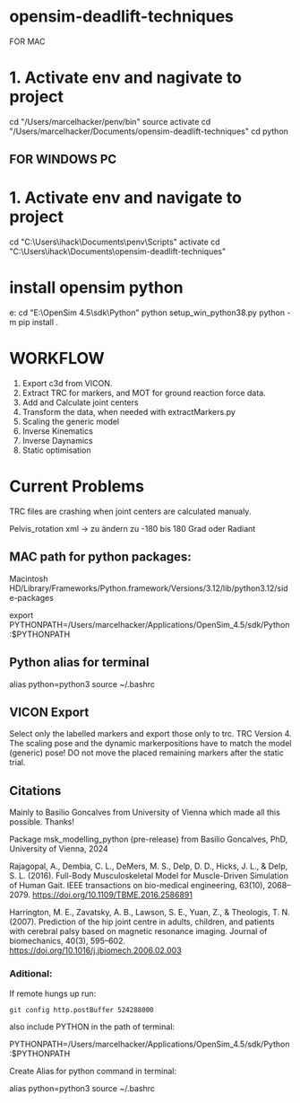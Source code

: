 # opensim-deadlift-techniques

FOR MAC

# 1. Activate env and nagivate to project

cd "/Users/marcelhacker/penv/bin"
source activate
cd "/Users/marcelhacker/Documents/opensim-deadlift-techniques"
cd python

## FOR WINDOWS PC

# 1. Activate env and navigate to project

cd "C:\Users\ihack\Documents\penv\Scripts"
activate
cd "C:\Users\ihack\Documents\opensim-deadlift-techniques"

# install opensim python

e:
cd "E:\OpenSim 4.5\sdk\Python"
python setup_win_python38.py
python -m pip install .

# WORKFLOW

1. Export c3d from VICON.
2. Extract TRC for markers, and MOT for ground reaction force data.
3. Add and Calculate joint centers
4. Transform the data, when needed with extractMarkers.py
5. Scaling the generic model
6. Inverse Kinematics
7. Inverse Daynamics
8. Static optimisation

# Current Problems

TRC files are crashing when joint centers are calculated manualy.

Pelvis_rotation xml -> zu ändern zu -180 bis 180 Grad oder Radiant

## MAC path for python packages:

Macintosh HD/Library/Frameworks/Python.framework/Versions/3.12/lib/python3.12/side-packages

export PYTHONPATH=/Users/marcelhacker/Applications/OpenSim_4.5/sdk/Python:$PYTHONPATH

## Python alias for terminal

alias python=python3
source ~/.bashrc

## VICON Export

Select only the labelled markers and export those only to trc. TRC Version 4. The scaling pose and the dynamic markerpositions have to match the model (generic) pose! DO not move the placed remaining markers after the static trial.

## Citations

Mainly to Basilio Goncalves from University of Vienna which made all this possible. Thanks!

Package msk_modelling_python (pre-release) from Basilio Goncalves, PhD, University of Vienna, 2024

Rajagopal, A., Dembia, C. L., DeMers, M. S., Delp, D. D., Hicks, J. L., & Delp, S. L. (2016). Full-Body Musculoskeletal Model for Muscle-Driven Simulation of Human Gait. IEEE transactions on bio-medical engineering, 63(10), 2068–2079. https://doi.org/10.1109/TBME.2016.2586891

Harrington, M. E., Zavatsky, A. B., Lawson, S. E., Yuan, Z., & Theologis, T. N. (2007). Prediction of the hip joint centre in adults, children, and patients with cerebral palsy based on magnetic resonance imaging. Journal of biomechanics, 40(3), 595–602. https://doi.org/10.1016/j.jbiomech.2006.02.003

### Aditional:

If remote hungs up run:

```md
git config http.postBuffer 524288000
```

also include PYTHON in the path of terminal:

PYTHONPATH=/Users/marcelhacker/Applications/OpenSim_4.5/sdk/Python:$PYTHONPATH

Create Alias for python command in terminal:

alias python=python3
source ~/.bashrc

